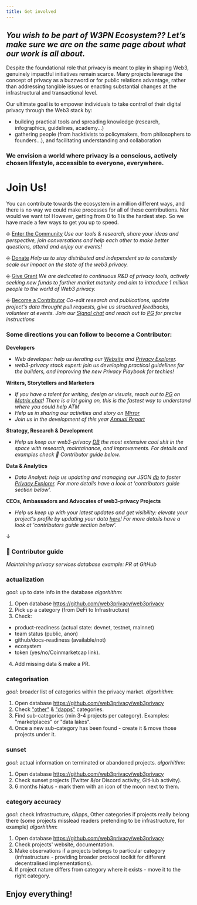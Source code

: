 ```yaml
---
title: Get involved
---
```


## _You wish to be part of W3PN Ecosystem?? Let’s make sure we are on the same page about what our work is all about._

Despite the foundational role that privacy is meant to play in shaping Web3, genuinely impactful initiatives remain scarce. 
Many projects leverage the concept of privacy as a buzzword or for public relations advantage, rather than addressing tangible issues or enacting substantial changes at the infrastructural and transactional level.

Our ultimate goal is to empower individuals to take control of their digital privacy through the Web3 stack by:
+ building practical tools and spreading knowledge (research, infographics, guidelines, academy...)
+ gathering people (from hacktivists to policymakers, from philosophers to founders...), and facilitating understanding and collaboration

### We envision a world where privacy is a conscious, actively chosen lifestyle, accessible to everyone, everywhere.

# Join Us!
You can contribute towards the ecosystem in a million different ways, and there is no way we could make processes for all of these contributions. Nor would we want to! However, getting from 0 to 1 is the hardest step. So we have made a few ways to get you up to speed.

⎆ [Enter the Community](https://signal.group/#CjQKIH-1ZYEGp50OBvbJRbITIRxDzjH2pSxl7vdkVZs9g5vgEhABUP9wOCxQoDFWpJchERkm) 
_Use our tools & research, share your ideas and perspective, join conversations and help each other to make better questions, attend and enjoy our events!_

⎆ [Donate](https://docs.web3privacy.info/donate) 
_Help us to stay distributed and independent so to constantly scale our impact on the state of the web3 privacy._

⎆ [Give Grant](https://docs.web3privacy.info/funding-requests)
_We are dedicated to continuous R&D of privacy tools, actively seeking new funds to further market maturity and aim to introduce 1 million people to the world of Web3 privacy._

⎆ [Become a Contributor](https://signal.group/#CjQKIH-1ZYEGp50OBvbJRbITIRxDzjH2pSxl7vdkVZs9g5vgEhABUP9wOCxQoDFWpJchERkm) 
_Co-edit research and publications, update project's data throught pull requests, give us structured feedbacks, volunteer at events. Join our [Signal chat](https://signal.group/#CjQKIH-1ZYEGp50OBvbJRbITIRxDzjH2pSxl7vdkVZs9g5vgEhABUP9wOCxQoDFWpJchERkm) and reach out to [PG](https://twitter.com/PG_CDG) for precise instructions_


### Some directions you can follow to become a Contributor:

**Developers**
- _Web developer: help us iterating our [Website](https://web3privacy.info/) and [Privacy Explorer](https://docs.web3privacy.info/projects/privacy-projects-ranking)._
- _web3-privacy stack expert: join us developing practical guidelines for the builders, and improving the new Privacy Playbook for techies!_

**Writers, Storytellers and Marketers**
- _If you have a talent for writing, design or visuals, reach out to [PG](https://twitter.com/PG_CDG) on [Matrix chat](https://matrix.to/#/#web3privacy:gwei.cz)! There is a lot going on, this is the fastest way to understand where you could help ATM_
- _Help us in sharing our activities and story on [Mirror](https://mirror.xyz/0x0f1F3DAf416B74DB3DE55Eb4D7513a80F4841073)_
- _Join us in the development of this year [Annual Report](https://docs.web3privacy.info/projects/annual-report)_

**Strategy, Research & Development**
- _Help us keep our web3-privacy [DB](https://github.com/web3privacy/web3privacy) the most extensive cool shit in the space with research, maintainance, and improvements. For details and examples check 📖 Contributor guide below._

**Data & Analytics**
- _Data Analyst: help us updating and managing our JSON [db](https://data.web3privacy.info/) to foster [Privacy Explorer](https://docs.web3privacy.info/projects/privacy-projects-ranking). For more details have a look at 'contributors guide section below'._

**CEOs, Ambassadors and Advocates of web3-privacy Projects**
- _Help us keep up with your latest updates and get visibility: elevate your project's profile by updating your data [here](https://github.com/web3privacy/web3privacy)! For more details have a look at 'contributors guide section below'._


↓

### 📖 Contributor guide 
_Maintaining privacy services database example: PR at GitHub_

### actualization
_goal_: up to date info in the database
_algorhithm_:
1. Open database https://github.com/web3privacy/web3privacy
2. Pick up a category (from DeFi to Infrastructure)
3. Check:
- product-readiness (actual state: devnet, testnet, mainnet)
- team status (public, anon)
- github/docs-readiness (available/not)
- ecosystem
- token (yes/no/Coinmarketcap link).
4. Add missing data & make a PR.

### categorisation
_goal_: broader list of categories within the privacy market.
_algorhithm_:
1. Open database https://github.com/web3privacy/web3privacy
2. Check ["other"](https://github.com/web3privacy/web3privacy#Other) & ["dapps"](https://github.com/web3privacy/web3privacy#dapps) categories.
3. Find sub-categories (min 3-4 projects per category). Examples: "marketplaces" or "data lakes".
4. Once a new sub-category has been found - create it & move those projects under it.

### sunset
_goal_: actual information on terminated or abandoned projects.
_algorhithm_:
1. Open database https://github.com/web3privacy/web3privacy
2. Check sunset projects (Twitter &/or Discord activity, GitHub activity).
3. 6 months hiatus - mark them with an icon of the moon next to them.

### category accuracy
_goal_: check Infrastructure, dApps, Other categories if projects really belong there (some projects misslead readers pretending to be infrastructure, for example)
_algorhithm_:
1. Open database https://github.com/web3privacy/web3privacy
2. Check projects' website, documentation.
3. Make observations if a projects belongs to particular category (infrastructure - providing broader protocol toolkit for different decentralised implementations).
4. If project nature differs from category where it exists - move it to the right category.

## Enjoy everything!
